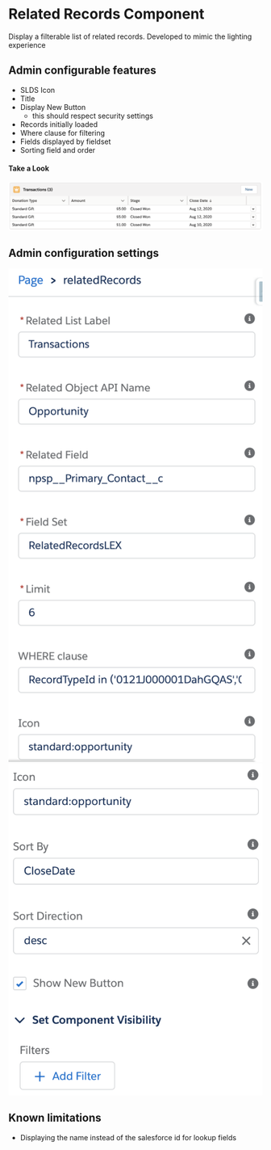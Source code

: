 # Related Records Component
Display a filterable list of related records.  Developed to mimic the lighting experience

## Admin configurable features
 - SLDS Icon
 - Title
 - Display New Button
     - this should respect security settings
 - Records initially loaded
 - Where clause for filtering
 - Fields displayed by fieldset
 - Sorting field and order

#### Take a Look
![Related Records Component](/images/relatedRecords.png)


## Admin configuration settings

![Config Settings Part 1](/images/ConfigSettingsPart1.png)
![Config Settings Part 2](/images/ConfigSettingsPart2.png)

## Known limitations
 - Displaying the name instead of the salesforce id for lookup fields
